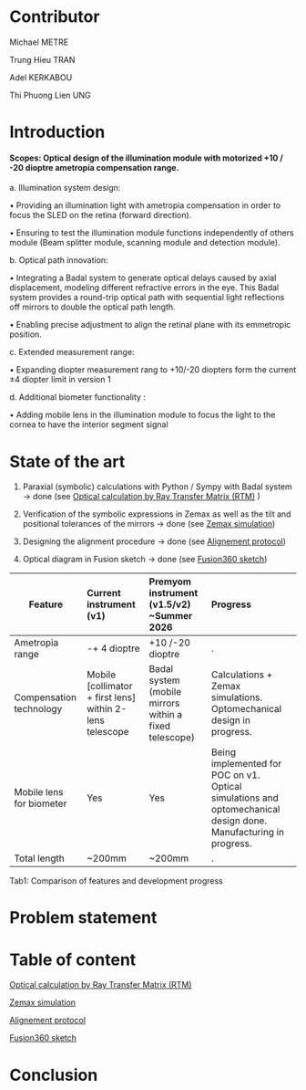 # Contributor
Michael METRE 

Trung Hieu TRAN 

Adel KERKABOU

Thi Phuong Lien UNG 
# Introduction
#### Scopes: Optical design of the illumination module with motorized +10 / -20 dioptre ametropia compensation range.

a. Illumination system design:

•	Providing an illumination light with ametropia compensation in order to focus the SLED on the retina (forward direction).

•	Ensuring to test the illumination module functions independently of others module (Beam splitter module, scanning module and detection module). 

b. Optical path innovation:

•	Integrating a Badal system to generate optical delays caused by axial displacement, modeling different refractive errors in the eye. This Badal system provides a round-trip optical path with sequential light reflections off mirrors to double the optical path length.

•	Enabling precise adjustment to align the retinal plane with its emmetropic position.

c. Extended measurement range:

•	Expanding diopter measurement rang to +10/-20 diopters form the current ±4 diopter limit in version 1
    
d. Additional biometer functionality :

•	Adding mobile lens in the illumination module to focus the light to the cornea to have the interior segment signal

# State of the art
1.	Paraxial (symbolic) calculations with Python / Sympy with Badal system -> done (see [Optical calculation by Ray Transfer Matrix (RTM)](#table-of-content) )

2.  Verification of the symbolic expressions in Zemax as well as the tilt and positional tolerances of the mirrors -> done (see [Zemax simulation](#table-of-content))

3.  Designing the alignment procedure -> done (see [Alignement protocol](#table-of-content))

4.	Optical diagram in Fusion sketch -> done (see [Fusion360 sketch](#table-of-content))


Feature |Current instrument (v1)|Premyom instrument (v1.5/v2) ~Summer 2026|Progress |
--- | :-------- |:--------| :-------- 
Ametropia range| -+ 4 dioptre|+10 $/$-20 dioptre| . |
Compensation technology| Mobile [collimator + first lens] within 2-lens telescope| Badal system (mobile mirrors within a fixed telescope)| Calculations + Zemax simulations. Optomechanical design in progress.|
Mobile lens for biometer|Yes|Yes|Being implemented for POC on v1. Optical simulations and optomechanical design done. Manufacturing in progress.
Total length| ~200mm|~200mm|.|

Tab1: Comparison of features and development progress

# Problem statement 

# Table of content
[Optical calculation by Ray Transfer Matrix (RTM)](Optical_Calculation.md)

[Zemax simulation](Zemax_simulation.md)

[Alignement protocol](alignement_protocol.md)

[Fusion360 sketch](Fusion_sketch.md)

# Conclusion 

